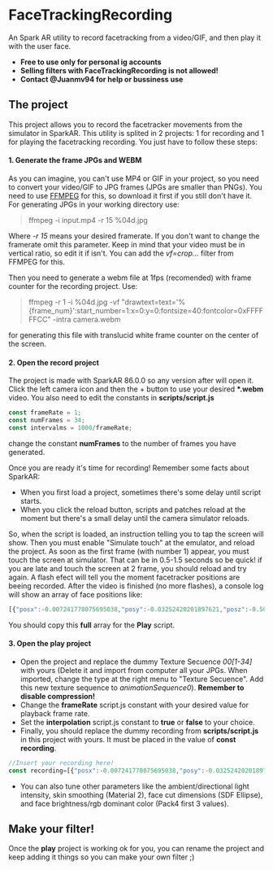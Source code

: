 # FaceTrackingRecording

An Spark AR utility to record facetracking from a video/GIF, and then play it with the user face.

* **Free to use only for personal ig accounts**
* **Selling filters with FaceTrackingRecording is not allowed!**
* **Contact @Juanmv94 for help or bussiness use**

## The project
This project allows you to record the facetracker movements from the simulator in SparkAR.
This utility is splited in 2 projects: 1 for recording and 1 for playing the facetracking recording.
You just have to follow these steps:

#### 1. Generate the frame JPGs and WEBM
As you can imagine, you can't use MP4 or GIF in your project, so you need to convert your video/GIF to JPG frames (JPGs are smaller than PNGs).
You need to use [FFMPEG](https://www.ffmpeg.org/ "FFMPEG") for this, so download it first if you still don't have it.
For generating JPGs in your working directory use:
>ffmpeg -i input.mp4 -r 15 %04d.jpg

Where *-r 15* means your desired framerate. If you don't want to change the framerate omit this parameter.
Keep in mind that your video must be in vertical ratio, so edit it if isn't. You can add the *vf=crop...* filter from FFMPEG for this.

Then you need to generate a webm file at 1fps (recomended) with frame counter for the recording project. Use:
>ffmpeg -r 1 -i %04d.jpg -vf "drawtext=text='%{frame_num}':start_number=1:x=0:y=0:fontsize=40:fontcolor=0xFFFFFFCC" -intra camera.webm

for generating this file with translucid white frame counter on the center of the screen.


#### 2. Open the record project
The project is made with SparkAR 86.0.0 so any version after will open it.
Click the left camera icon and then the + button to use your desired **\*.webm** video.
You also need to edit the constants in **scripts/script.js**

```javascript
const frameRate = 1;
const numFrames = 34;
const intervalms = 1000/frameRate;
```
change the constant **numFrames** to the number of frames you have generated.

Once you are ready it's time for recording! Remember some facts about SparkAR:
* When you first load a project, sometimes there's some delay until script starts.
* When you click the reload button, scripts and patches reload at the moment but there's a small delay until the camera simulator reloads.

So, when the script is loaded, an instruction telling you to tap the screen will show. Then you must enable "Simulate touch" at the emulator, and reload the project.
As soon as the first frame (with number 1) appear, you must touch the screen at simulator. That can be in 0.5-1.5 seconds so be quick! if you are late and touch the screen at 2 frame, you should reload and try again. A flash efect will tell you the moment facetracker positions are beeing recorded.
After the video is finished (no more flashes), a console log will show an array of face positions like:

```javascript
[{"posx":-0.007241778075695038,"posy":-0.03252420201897621,"posz":-0.5028273463249207,"rotx":-8.999058723449707,"roty":4.387806415557861,"rotz":2.962066173553467},{"posx":-0.007218386046588421,"posy":-0.02704869583249092,"posz":-0.5050930380821228,"rotx":-11.640742301940918,"roty":5.620565414428711,"rotz":5.489805221557617},...]
```

You should copy this **full** array for the **Play** script.

#### 3. Open the play project
* Open the project and replace the dummy Texture Secuence *00[1-34]* with yours (Delete it and import from computer all your JPGs. When imported, change the type at the right menu to "Texture Secuence". Add this new texture sequence to *animationSequence0*). **Remember to disable compression!**
* Change the **frameRate** script.js constant with your desired value for playback frame rate.
* Set the **interpolation** script.js constant to **true** or **false** to your choice.
* Finally, you should replace the dummy recording from **scripts/script.js** in this project with yours. It must be placed in the value of **const recording**.
```javascript
//Insert your recording here!
const recording=[{"posx":-0.007241778075695038,"posy":-0.03252420201897621,"posz":-0.5028273463249207,"rotx":-8.999058723449707,"roty":4.387806415557861,"rotz":2.962066173553467},{"posx":-0.007218386046588421,"posy":-0.02704869583249092,"posz":-0.5050930380821228,"rotx":-11.640742301940918,"roty":5.620565414428711,"rotz":5.489805221557617},...];
```
* You can also tune other parameters like the ambient/directional light intensity, skin smoothing (Material 2), face cut dimensions (SDF Ellipse), and face brightness/rgb dominant color (Pack4 first 3 values).

## Make your filter!
Once the **play** project is working ok for you, you can rename the project and keep adding it things so you can make your own filter ;)
